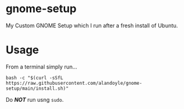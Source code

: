 # gnome-setup
My Custom GNOME Setup which I run after a fresh install of Ubuntu.

# Usage
From a terminal simply run...

```
bash -c "$(curl -sSfL https://raw.githubusercontent.com/alandoyle/gnome-setup/main/install.sh)"
```

Do ***NOT*** run usng `sudo`.
